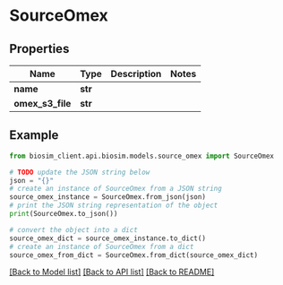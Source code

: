 # SourceOmex

## Properties

| Name             | Type    | Description | Notes |
| ---------------- | ------- | ----------- | ----- |
| **name**         | **str** |             |
| **omex_s3_file** | **str** |             |

## Example

```python
from biosim_client.api.biosim.models.source_omex import SourceOmex

# TODO update the JSON string below
json = "{}"
# create an instance of SourceOmex from a JSON string
source_omex_instance = SourceOmex.from_json(json)
# print the JSON string representation of the object
print(SourceOmex.to_json())

# convert the object into a dict
source_omex_dict = source_omex_instance.to_dict()
# create an instance of SourceOmex from a dict
source_omex_from_dict = SourceOmex.from_dict(source_omex_dict)
```

[[Back to Model list]](../README.md#documentation-for-models) [[Back to API list]](../README.md#documentation-for-api-endpoints) [[Back to README]](../README.md)
